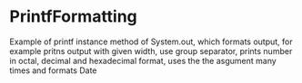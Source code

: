 # PrintfFormatting
Example of printf instance method of System.out, which formats output, for example pritns output with given width, use group separator, prints number in octal, decimal and hexadecimal format, uses the the asgument many times and formats Date
